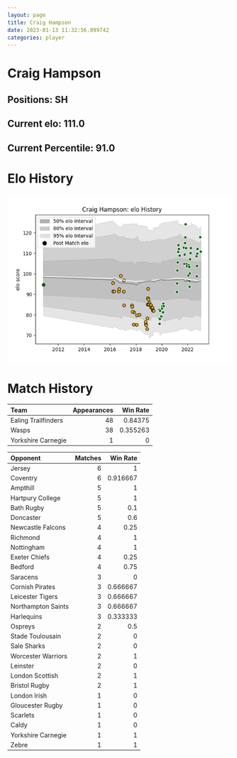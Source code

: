 ```yaml
---  
layout: page  
title: Craig Hampson  
date: 2023-01-13 11:32:56.099742  
categories: player  
---
```

# Craig Hampson

## Positions: SH

## Current elo: 111.0

## Current Percentile: 91.0

# Elo History


![elo history](history_CraigHampson.png)
# Match History


| Team                |   Appearances |   Win Rate |
|:--------------------|--------------:|-----------:|
| Ealing Trailfinders |            48 |   0.84375  |
| Wasps               |            38 |   0.355263 |
| Yorkshire Carnegie  |             1 |   0        |

| Opponent           |   Matches |   Win Rate |
|:-------------------|----------:|-----------:|
| Jersey             |         6 |   1        |
| Coventry           |         6 |   0.916667 |
| Ampthill           |         5 |   1        |
| Hartpury College   |         5 |   1        |
| Bath Rugby         |         5 |   0.1      |
| Doncaster          |         5 |   0.6      |
| Newcastle Falcons  |         4 |   0.25     |
| Richmond           |         4 |   1        |
| Nottingham         |         4 |   1        |
| Exeter Chiefs      |         4 |   0.25     |
| Bedford            |         4 |   0.75     |
| Saracens           |         3 |   0        |
| Cornish Pirates    |         3 |   0.666667 |
| Leicester Tigers   |         3 |   0.666667 |
| Northampton Saints |         3 |   0.666667 |
| Harlequins         |         3 |   0.333333 |
| Ospreys            |         2 |   0.5      |
| Stade Toulousain   |         2 |   0        |
| Sale Sharks        |         2 |   0        |
| Worcester Warriors |         2 |   1        |
| Leinster           |         2 |   0        |
| London Scottish    |         2 |   1        |
| Bristol Rugby      |         2 |   1        |
| London Irish       |         1 |   0        |
| Gloucester Rugby   |         1 |   0        |
| Scarlets           |         1 |   0        |
| Caldy              |         1 |   0        |
| Yorkshire Carnegie |         1 |   1        |
| Zebre              |         1 |   1        |